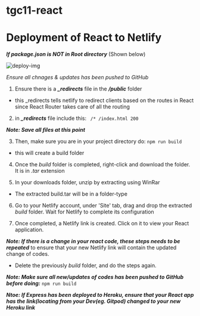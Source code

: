 # tgc11-react

# Deployment of React to Netlify 
***If *package.json* is NOT in Root directory*** (Shown below)

![deploy-img](https://user-images.githubusercontent.com/60766668/116186724-c93a4f80-a756-11eb-8e08-6427c10f411f.PNG)

*Ensure all chnages & updates has been pushed to GitHub* 

1. Ensure there is a ***_redirects*** file in the ***/public*** folder
- this _redirects tells netlify to redirect clients based on the routes in React since React Router takes care of all the routing 

2. in ***_redirects*** file include this:
``` /* /index.html 200``` 

***Note: Save all files at this point*** 

3. Then, make sure you are in your project directory do:
```npm run build``` 
- this will create a build folder

4. Once the *build* folder is completed, right-click and download the folder. It is in *.tar* extension

5. In your downloads folder, unzip by extracting using WinRar 
- The extracted build.tar will be in a folder-type 

6. Go to your Netlify account, under 'Site' tab, drag and drop the extracted *build* folder. Wait for Netlify to complete its configuration 

7. Once completed, a Netlify link is created. Click on it to view your React application. 

***Note: If there is a change in your react code, these steps needs to be repeated*** to ensure that your new Netlify link will contain the updated change of codes. 
 - Delete the previously *build* folder, and do the steps again. 

***Note: Make sure all new/updates of codes has been pushed to GitHub before doing:*** 
```npm run build```

***Ntoe: If Express has been deployed to Heroku, ensure that your React app has the link(locating from your Dev(eg. Gitpod) changed to your new Heroku link***
